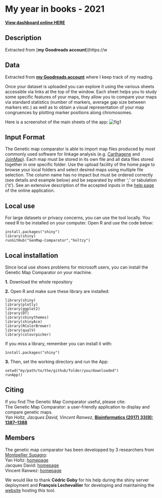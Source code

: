 My year in books - 2021
===================


[**View dashboard online HERE**](https://public.tableau.com/app/profile/lucero.emperatriz.sovero/viz/Mybookshelf/DASH1)

Description
--------
Extracted from [**my Goodreads account**](https://w

Data
--------
Extracted from [**my Goodreads account**](https://www.goodreads.com/user/show/107295298-lucero) where I keep track of my reading.

  
Once your dataset is uploaded you can explore it using the various sheets accessible via links at the top of the window. Each sheet helps you to study some specific features of your maps, they allow you to compare your maps via standard statistics (number of markers, average gap size between markers etc.) as well as to obtain a visual representation of your map congruences by plotting marker positions along chromosomes.  
  
Here is a screenshot of the main sheets of the app:
![fig1](RESSOURCES/Figure1.jpg)


Input Format
--------
The Genetic map comparator is able to import map files produced by most commonly used software for linkage analysis (e.g. [Carthagene](https://www.ncbi.nlm.nih.gov/pubmed/9322047) and [JoinMap](https://www.kyazma.nl/index.php/mc.JoinMap)). Each map must be stored in its own file and all data files stored together in one specific folder. Use the upload facility of the home page to browse your local folders and select desired maps using multiple file selection. The column name has no impact but must be ordered correctly (see details and example below) and be separated by either ‘;’ or tabulation (‘\t’). See an extensive description of the accepted inputs in the [help page](www.agap-sunshine.inra.fr/genmapcomp/) of the online application. 

Local use
--------
For large datasets or privacy concerns, you can use the tool locally.
You need R to be installed on your computer.
Open R and use the code below:
```
install.packages("shiny")
library(shiny)
runGitHub("GenMap-Comparator","holtzy")
```

Local installation
--------
Since local use shows problems for microsoft users, you can install the Genetic Map Comparator on your machine.

**1.** Download the whole repository

**2.** Open R and make sure these library are installed:
```
library(shiny)
library(plotly)
library(ggplot2)
library(DT)
library(shinythemes)
library(shinyAce)
library(RColorBrewer)
library(qualV)
library(colourpicker)
```
If you miss a library, remember you can install it with:
```
ìnstall.packages("shiny")
```

**3.**
Then, set the working directory and run the App:
```
setwd("my/path/to/the/github/folder/you/downloaded")
runApp()
```

Citing 
--------
If you find The Genetic Map Comparator useful, please cite:  
The Genetic Map Comparator: a user-friendly application to display and compare genetic maps.  
*Yan Holtz, Jacques David, Vincent Ranwez*, **[Bioinformatics (2017) 33(9): 1387–1388](https://www.ncbi.nlm.nih.gov/pubmed/28453680)** 

Members
--------
The genetic map comparator has been developped by 3 researchers from [Montpellier Supagro](www.supagro.fr/):  
Yan Holtz: [homepage](https://holtzyan.wordpress.com/)  
Jacques David: [homepage](https://www.researchgate.net/profile/Jacques_David4)  
Vincent Ranwez: [homepage](https://sites.google.com/site/ranwez/)  
  
We would like to thank **Cédric Goby** for his help during the shiny server deployment and **François Lechevallier** for developing and maintaining the [website](http://bioweb.supagro.inra.fr/geneticMapComparator/) hosting this tool.  

